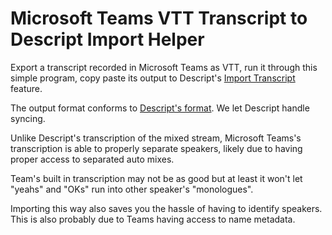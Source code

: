 # Microsoft Teams VTT Transcript to Descript Import Helper

Export a transcript recorded in Microsoft Teams as VTT, run it through this simple program, copy paste its output to
Descript's [Import Transcript][import_trans] feature.

The output format conforms to [Descript's format][output_format]. We let Descript handle syncing.

Unlike Descript's transcription of the mixed stream, Microsoft Teams's transcription is able to properly separate
speakers, likely due to having proper access to separated auto mixes.

Team's built in transcription may not be as good but at least it won't let "yeahs" and "OKs" run into other speaker's
"monologues".

Importing this way also saves you the hassle of having to identify speakers. This is also probably due to Teams having
access to name metadata.

[import_trans]: https://help.descript.com/hc/en-us/articles/360042210632-Import-Transcript
[output_format]: https://help.descript.com/hc/en-us/articles/360042639691